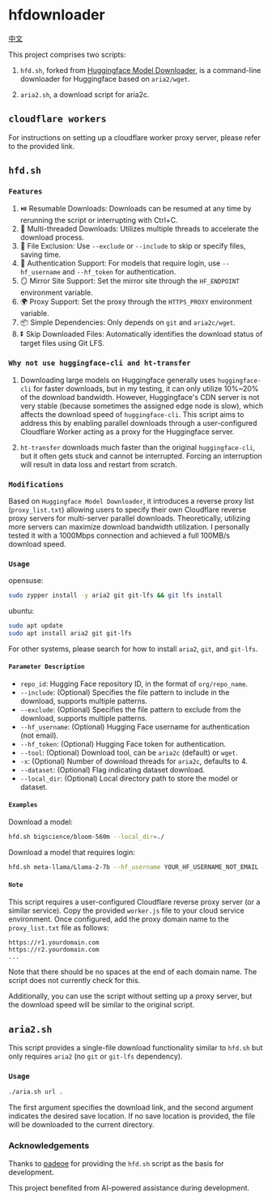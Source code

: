 # hfdownloader

[中文](README_CN.md)

This project comprises two scripts:

1. `hfd.sh`, forked from [Huggingface Model Downloader](https://gist.github.com/padeoe/697678ab8e528b85a2a7bddafea1fa4f), is a command-line downloader for Huggingface based on `aria2/wget`.

2. `aria2.sh`, a download script for aria2c.

## `cloudflare workers`

For instructions on setting up a cloudflare worker proxy server, please refer to the provided link.

## `hfd.sh`

### `Features`

1. ⏯️ Resumable Downloads: Downloads can be resumed at any time by rerunning the script or interrupting with Ctrl+C.
2. 🚀 Multi-threaded Downloads: Utilizes multiple threads to accelerate the download process.
3. 🚫 File Exclusion: Use `--exclude` or `--include` to skip or specify files, saving time.
4. 🔐 Authentication Support: For models that require login, use `--hf_username` and `--hf_token` for authentication.
5. 🪞 Mirror Site Support: Set the mirror site through the `HF_ENDPOINT` environment variable.
6. 🌍 Proxy Support: Set the proxy through the `HTTPS_PROXY` environment variable.
7. 📦 Simple Dependencies: Only depends on `git` and `aria2c/wget`.
8. ⏬ Skip Downloaded Files: Automatically identifies the download status of target files using Git LFS.

### `Why not use huggingface-cli and ht-transfer`

1. Downloading large models on Huggingface generally uses `huggingface-cli` for faster downloads, but in my testing, it can only utilize 10%~20% of the download bandwidth. However, Huggingface's CDN server is not very stable (because sometimes the assigned edge node is slow), which affects the download speed of `huggingface-cli`. This script aims to address this by enabling parallel downloads through a user-configured Cloudflare Worker acting as a proxy for the Huggingface server.

2. `ht-transfer` downloads much faster than the original `huggingface-cli`, but it often gets stuck and cannot be interrupted. Forcing an interruption will result in data loss and restart from scratch.

### `Modifications`

Based on `Huggingface Model Downloader`, it introduces a reverse proxy list (`proxy_list.txt`) allowing users to specify their own Cloudflare reverse proxy servers for multi-server parallel downloads. Theoretically, utilizing more servers can maximize download bandwidth utilization. I personally tested it with a 1000Mbps connection and achieved a full 100MB/s download speed.

### `Usage`

opensuse:
```bash
sudo zypper install -y aria2 git git-lfs && git lfs install
```

ubuntu:
```bash
sudo apt update
sudo apt install aria2 git git-lfs
```

For other systems, please search for how to install `aria2`, `git`, and `git-lfs`.

#### `Parameter Description`

- `repo_id`: Hugging Face repository ID, in the format of `org/repo_name`.
- `--include`: (Optional) Specifies the file pattern to include in the download, supports multiple patterns.
- `--exclude`: (Optional) Specifies the file pattern to exclude from the download, supports multiple patterns.
- `--hf_username`: (Optional) Hugging Face username for authentication (not email).
- `--hf_token`: (Optional) Hugging Face token for authentication.
- `--tool`: (Optional) Download tool, can be `aria2c` (default) or `wget`.
- `-x`: (Optional) Number of download threads for `aria2c`, defaults to 4.
- `--dataset`: (Optional) Flag indicating dataset download.
- `--local_dir`: (Optional) Local directory path to store the model or dataset.

#### `Examples`

Download a model:

```bash
hfd.sh bigscience/bloom-560m --local_dir=./
```

Download a model that requires login:

```bash
hfd.sh meta-llama/Llama-2-7b --hf_username YOUR_HF_USERNAME_NOT_EMAIL --hf_token YOUR_HF_TOKEN --local_dir=./
```

#### `Note`

This script requires a user-configured Cloudflare reverse proxy server (or a similar service). Copy the provided `worker.js` file to your cloud service environment. Once configured, add the proxy domain name to the `proxy_list.txt` file as follows:

```text
https://r1.yourdomain.com
https://r2.yourdomain.com
...
```

Note that there should be no spaces at the end of each domain name. The script does not currently check for this.

Additionally, you can use the script without setting up a proxy server, but the download speed will be similar to the original script.

## `aria2.sh`

This script provides a single-file download functionality similar to `hfd.sh` but only requires `aria2` (no `git` or `git-lfs` dependency).

### `Usage`

```bash
./aria.sh url .
```

The first argument specifies the download link, and the second argument indicates the desired save location. If no save location is provided, the file will be downloaded to the current directory.

### Acknowledgements

Thanks to [padeoe](https://gist.github.com/padeoe/697678ab8e528b85a2a7bddafea1fa4f) for providing the `hfd.sh` script as the basis for development.

This project benefited from AI-powered assistance during development.
